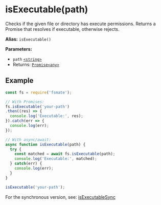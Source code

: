 # isExecutable(path)

Checks if the given file or directory has execute permissions. Returns a Promise that resolves if executable, otherwise rejects.

**Alias:** `isExecutable()`

**Parameters:**

- `path` [`<string>`](https://developer.mozilla.org/en-US/docs/Web/JavaScript/Data_structures#String_type)
- Returns: [`Promise<any>`](https://developer.mozilla.org/en-US/docs/Web/JavaScript/Reference/Global_Objects/Promise)

## Example

```js
const fs = require('fsmate');

// With Promises:
fs.isExecutable('your-path')
.then((res) => {
  console.log('Executable:', res);
}).catch(err => {
  console.log(err);
});

// With async/await:
async function isExecutable(path) {
  try {
    const matched = await fs.isExecutable(path);
    console.log('Executable:', matched);
  } catch(err) {
    console.log(err);
  }
}

isExecutable('your-path');
```

For the synchronous version, see: [isExecutableSync](./isExecutableSync.md)